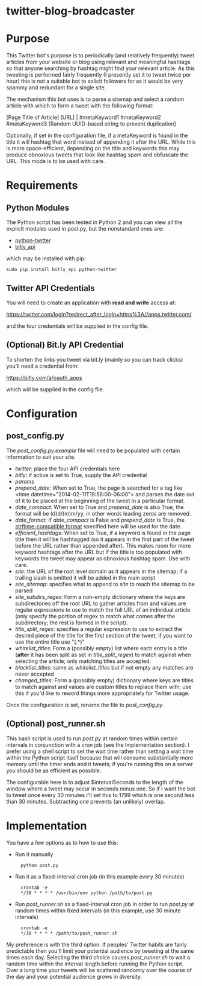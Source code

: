 # twitter-blog-broadcaster

# Purpose

This Twitter bot's purpose is to periodically (and relatively frequently) tweet articles from your website or blog using relevant and meaningful hashtags so that anyone searching by hashtag might find your relevant article. As this tweeting is performed fairly frequently (I presently set it to tweet twice per hour) this is not a suitable bot to solicit followers for as it would be very spammy and redundant for a single site.

The mechanism this bot uses is to parse a sitemap and select a random article with which to form a tweet with the following format:

\[Page Title of Article\] \[URL\] | #metaKeyword1 #metaKeyword2 #metaKeyword3 [Random UUID-based string to prevent duplication]

Optionally, if set in the configuration file, if a metaKeyword is found in the title it will hashtag that word instead of appending it after the URL. While this is more space-efficient, depending on the title and keywords this may produce obnoxious tweets that look like hashtag spam and obfuscate the URL. This mode is to be used with care.

# Requirements

## Python Modules

The Python script has been tested in Python 2 and you can view all the explicit modules used in post.py, but the nonstandard ones are:

* [python-twitter](https://github.com/bear/python-twitter)
* [bitly\_api](https://github.com/bitly/bitly-api-python)

which may be installed with pip:

```
sudo pip install bitly_api python-twitter
```

## Twitter API Credentials

You will need to create an application with **read and write** access at:

https://twitter.com/login?redirect_after_login=https%3A//apps.twitter.com/

and the four credentials will be supplied in the config file.

## (Optional) Bit.ly API Credential

To shorten the links you tweet via bit.ly (mainly so you can track clicks) you'll need a credential from:

https://bitly.com/a/oauth_apps

which will be supplied in the config file.

# Configuration

## post\_config.py

The *post\_config.py.example* file will need to be populated with certain information to suit your site.

* *twitter*: place the four API credentials here
* *bitly*: if active is set to True, supply the API credential
* *params*
 * *prepend\_date*: When set to True, the page is searched for a tag like &lt;time datetime="2014-02-11T19:58:00-06:00"&gt; and parses the date out of it to be placed at the beginning of the tweet in a particular format.
 * *date\_compact*: When set to True and *prepend\_date* is also True, the format will be (d)d/(m)m/yy, in other words leading zeros are removed.
 * *date\_format*: If *date\_compact* is False and *prepend\_date* is True, the [strftime-compatible format](http://docs.python.org/2/library/datetime.html#strftime-and-strptime-behavior) specified here will be used for the date.
 * *efficient\_hashtags*: When set to True, if a keyword is found in the page title then it will be hashtagged (so it appears in the first part of the tweet before the URL rather than appended after). This makes room for more keyword hashtags after the URL but if the title is too populated with keywords the tweet may appear as obnoxious hashtag spam. Use with care.
 * *site*: the URL of the root level domain as it appears in the sitemap; if a trailing slash is omitted it will be added in the main script
 * *site\_sitemap*: specifies what to append to *site* to reach the sitemap to be parsed
 * *site\_subdirs\_regex*: Form a non-empty dictionary where the keys are subdirectories off the root URL to gather articles from and values are regular expressions to use to match the full URL of an individual article (only specify the portion of regex to match what comes after the subdirectory; the rest is formed in the script).
 * *title\_split\_regex*: specifies a regular expression to use to extract the desired piece of the title for the first section of the tweet; if you want to use the entire title use "(.\*)"
 * *whitelist\_titles*: Form a (possibly empty) list where each entry is a title (**after** it has been split as set in *title\_split\_regex*) to match against when selecting the article; only matching titles are accepted.
 * *blacklist\_titles*: same as *whitelist\_titles* but if not empty any matches are never accepted
 * *changed\_titles*: Form a (possibly empty) dictionary where keys are titles to match against and values are custom titles to replace them with; use this if you'd like to reword things more appropriately for Twitter usage.

Once the configuration is set, rename the file to *post\_config.py*.

## (Optional) post\_runner.sh

This bash script is used to run *post.py* at random times within certain intervals in conjunction with a cron job (see the Implementation section). I prefer using a shell script to set the wait time rather than setting a wait time within the Python script itself because that will consume substantially more memory until the timer ends and it tweets; if you're running this on a server you should be as efficient as possible.

The configurable here is to adjust $intervalSeconds to the length of the window where a tweet may occur in seconds minus one. So if I want the bot to tweet once every 30 minutes I'll set this to 1799 which is one second less than 30 minutes. Subtracting one prevents (an unlikely) overlap.

# Implementation

You have a few options as to how to use this:

* Run it manually

        python post.py

* Run it as a fixed-interval cron job (in this example every 30 minutes)

        crontab -e
        */30 * * * * /usr/bin/env python /path/to/post.py

* Run *post\_runner.sh* as a fixed-interval cron job in order to run *post.py* at random times within fixed intervals (in this example, use 30 minute intervals)

        crontab -e
        */30 * * * * /path/to/post_runner.sh

My preference is with the third option. If peoples' Twitter habits are fairly predictable then you'll limit your potential audience by tweeting at the same times each day. Selecting the third choice causes *post\_runner.sh* to wait a random time within the interval length before running the Python script. Over a long time your tweets will be scattered randomly over the course of the day and your potential audience grows in diversity.
